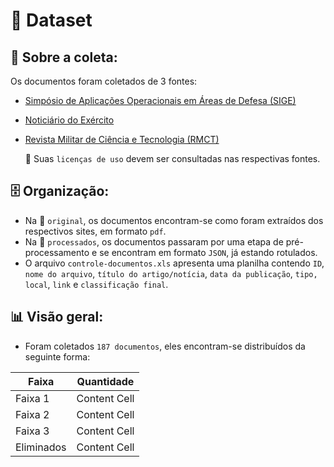 # 📃 Dataset


## 📌 Sobre a coleta:
Os documentos foram coletados de 3 fontes:
- [Simpósio de Aplicações Operacionais em Áreas de Defesa (SIGE)](https://www.sige.ita.br/)
- [Noticiário do Exército](https://www.eb.mil.br/web/noticias/noticiario-do-exercito)
- [Revista Militar de Ciência e Tecnologia (RMCT)](http://www.ebrevistas.eb.mil.br/CT)

  📜  Suas `licenças de uso` devem ser consultadas nas respectivas fontes. 


## :file_cabinet: Organização:
- Na 📁 `original`, os documentos encontram-se como foram extraídos dos respectivos sites, em formato `pdf`.
- Na 📁 `processados`, os documentos passaram por uma etapa de pré-processamento e se encontram em formato `JSON`, já estando rotulados.
- O arquivo `controle-documentos.xls` apresenta uma planilha contendo  `ID`, `nome do arquivo`, `título do artigo/notícia`, `data da publicação`, `tipo, local`, `link` e `classificação final`. 


## :bar_chart: Visão geral:
- Foram coletados `187 documentos`, eles encontram-se distribuídos da seguinte forma:


| Faixa  | Quantidade |
| ------------- | ------------- |
| Faixa 1 | Content Cell  |
| Faixa 2  | Content Cell  |
| Faixa 3  | Content Cell  |
| Eliminados | Content Cell  |
